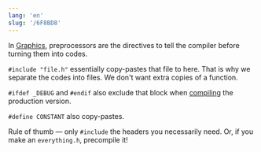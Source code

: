 ```yaml
---
lang: 'en'
slug: '/6F8BD8'
---
```


In [Graphics](./../.././docs/pages/Graphics.md), preprocessors are the directives to tell the compiler before turning them into codes.

`#include "file.h"` essentially copy-pastes that file to here. That is why we separate the codes into files. We don't want extra copies of a function.

`#ifdef _DEBUG` and `#endif` also exclude that block when [compiling](./../.././docs/pages/Compiling.md) the production version.

`#define CONSTANT` also copy-pastes.

Rule of thumb — only `#include` the headers you necessarily need.
Or, if you make an `everything.h`, precompile it!

<head>
  <html lang="en-US"/>
</head>
